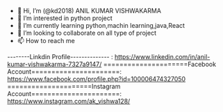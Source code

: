 - 👋 Hi, I’m (@kd2018) ANIL KUMAR VISHWAKARMA
- 👀 I’m interested in python project
- 🌱 I’m currently learning python,machin learning,java,React
- 💞️ I’m looking to collaborate on all type of project 
- 📫 How to reach me 

 --------Linkdin Profile-------------- :
  https://www.linkedin.com/in/anil-kumar-vishwakarma-7327a9147/
  =====================Facebook Account======================:
  https://www.facebook.com/profile.php?id=100006474327050
  =====================Instagram Account======================:
  https://www.instagram.com/ak_vishwa128/
<!---
kd2018/kd2018 is a ✨ special ✨ repository because its `README.md` (this file) appears on your GitHub profile.
You can click the Preview link to take a look at your changes.
--->
